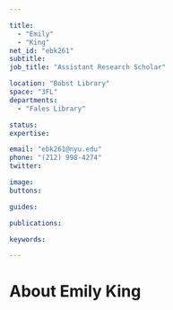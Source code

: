 ```yaml
---

title:
  - "Emily"
  - "King"
net_id: "ebk261"
subtitle: 
job_title: "Assistant Research Scholar"

location: "Bobst Library"
space: "3FL"
departments:
  - "Fales Library"

status: 
expertise:

email: "ebk261@nyu.edu"
phone: "(212) 998-4274"
twitter: 

image: 
buttons:

guides:

publications:

keywords:

---
```


# About Emily King


